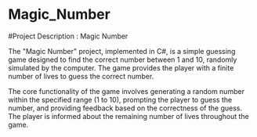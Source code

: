 # Magic_Number
#Project Description : Magic Number

The "Magic Number" project, implemented in C#, is a simple guessing game designed to find the correct number between 1 and 10, randomly simulated by the computer. The game provides the player with a finite number of lives to guess the correct number.

The core functionality of the game involves generating a random number within the specified range (1 to 10), prompting the player to guess the number, and providing feedback based on the correctness of the guess. The player is informed about the remaining number of lives throughout the game.
